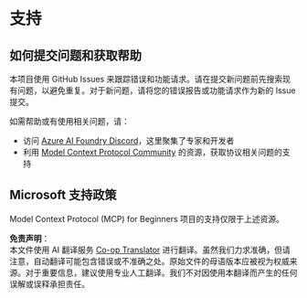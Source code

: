 <!--
CO_OP_TRANSLATOR_METADATA:
{
  "original_hash": "b3cffaf217113101e21eba532be806ea",
  "translation_date": "2025-07-13T15:20:54+00:00",
  "source_file": "SUPPORT.md",
  "language_code": "zh"
}
-->
# 支持

## 如何提交问题和获取帮助  

本项目使用 GitHub Issues 来跟踪错误和功能请求。请在提交新问题前先搜索现有问题，以避免重复。对于新问题，请将您的错误报告或功能请求作为新的 Issue 提交。

如需帮助或有使用相关问题，请：
- 访问 [Azure AI Foundry Discord](https://discord.com/invite/ByRwuEEgH4)，这里聚集了专家和开发者
- 利用 [Model Context Protocol Community](https://modelcontextprotocol.io/community/) 的资源，获取协议相关问题的支持

## Microsoft 支持政策  

Model Context Protocol (MCP) for Beginners 项目的支持仅限于上述资源。

**免责声明**：  
本文件使用 AI 翻译服务 [Co-op Translator](https://github.com/Azure/co-op-translator) 进行翻译。虽然我们力求准确，但请注意，自动翻译可能包含错误或不准确之处。原始文件的母语版本应被视为权威来源。对于重要信息，建议使用专业人工翻译。我们不对因使用本翻译而产生的任何误解或误释承担责任。